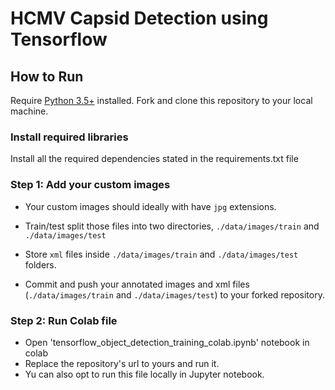 # HCMV Capsid Detection using Tensorflow



## How to Run

Require [Python 3.5+](https://www.python.org/ftp/python/3.6.4/python-3.6.4.exe) installed.
Fork and clone this repository to your local machine.


### Install required libraries
Install all the required dependencies stated in the requirements.txt file


### Step 1: Add your custom images
- Your custom images should ideally with have `jpg` extensions.

- Train/test split those files into two directories, `./data/images/train` and `./data/images/test`

- Store `xml` files inside `./data/images/train` and `./data/images/test` folders. 

- Commit and push your annotated images and xml files (`./data/images/train` and `./data/images/test`) to your forked repository.

### Step 2: Run Colab file
- Open 'tensorflow_object_detection_training_colab.ipynb' notebook in colab
- Replace the repository's url to yours and run it.
- Yu can also opt to run this file locally in Jupyter notebook.



